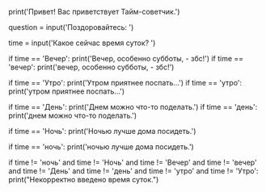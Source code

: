 print('Привет! Вас приветствует Тайм-советчик.')


question = input('Поздоровайтесь: ')


time = input('Какое сейчас время суток? ')


if time == 'Вечер':
    print('Вечер, особенно субботы, - збс!')
if time == 'вечер':
    print('вечер, особенно субботы, - збс!')

if time == 'Утро':
    print('Утром приятнее поспать...')
if time == 'утро':
    print('утром приятнее поспать...')

if time == 'День':
    print('Днем можно что-то поделать.')
if time == 'день':
    print('днем можно что-то поделать.')

if time == 'Ночь':
    print('Ночью лучше дома посидеть.')

if time == 'ночь':
    print('ночью лучше дома посидеть.')

if time != 'ночь' and time != 'Ночь' and time != 'Вечер' and time != 'вечер' and time != 'День' and time != 'день' and time != 'утро' and time != 'Утро':
    print("Некорректно введено время суток.")

